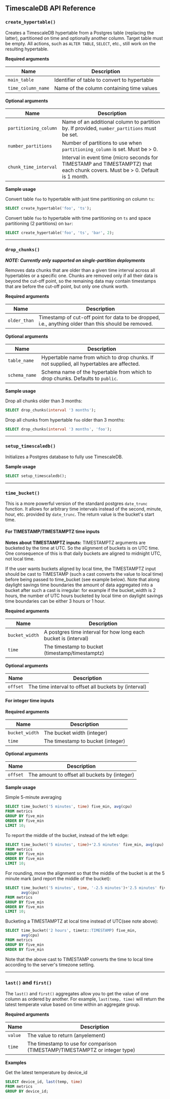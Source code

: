 ## TimescaleDB API Reference


### `create_hypertable()`

Creates a TimescaleDB hypertable from a Postgres table (replacing the
latter), partitioned on time and optionally another column.
Target table must be empty. All actions, such as `ALTER TABLE`, `SELECT`,
etc., still work on the resulting hypertable.

**Required arguments**

|Name|Description|
|---|---|
| `main_table` | Identifier of table to convert to hypertable|
| `time_column_name` | Name of the column containing time values|

**Optional arguments**

|Name|Description|
|---|---|
| `partitioning_column` | Name of an additional column to partition by. If provided, `number_partitions` must be set.
| `number_partitions` | Number of partitions to use when `partitioning_column` is set. Must be > 0.
| `chunk_time_interval` | Interval in event time (micro seconds for TIMESTAMP and TIMESTAMPTZ) that each chunk covers. Must be > 0. Default is 1 month.
**Sample usage**

Convert table `foo` to hypertable with just time partitioning on column `ts`:
```sql
SELECT create_hypertable('foo', 'ts');
```

Convert table `foo` to hypertable with time partitioning on `ts` and
space partitioning (2 partitions) on `bar`:
```sql
SELECT create_hypertable('foo', 'ts', 'bar', 2);
```

---

### `drop_chunks()`
_**NOTE: Currently only supported on single-partition deployments**_

Removes data chunks that are older than a given time interval across all
hypertables or a specific one. Chunks are removed only if all their data is
beyond the cut-off point, so the remaining data may contain timestamps that
are before the cut-off point, but only one chunk worth.



**Required arguments**

|Name|Description|
|---|---|
| `older_than` | Timestamp of cut-off point for data to be dropped, i.e., anything older than this should be removed. |

**Optional arguments**

|Name|Description|
|---|---|
| `table_name` | Hypertable name from which to drop chunks. If not supplied, all hypertables are affected.
| `schema_name` | Schema name of the hypertable from which to drop chunks. Defaults to `public`.

**Sample usage**

Drop all chunks older than 3 months:
```sql
SELECT drop_chunks(interval '3 months');
```

Drop all chunks from hypertable `foo` older than 3 months:
```sql
SELECT drop_chunks(interval '3 months', 'foo');
```

---

### `setup_timescaledb()`

Initializes a Postgres database to fully use TimescaleDB.

**Sample usage**

```sql
SELECT setup_timescaledb();
```
---

### `time_bucket()`

This is a more powerful version of the standard postgres `date_trunc` function.
It allows for arbitrary time intervals instead of the second, minute, hour, etc.
provided by `date_trunc`. The return value is the bucket's start time.

#### For TIMESTAMP/TIMESTAMPTZ time inputs

**Notes about TIMESTAMPTZ inputs:**
TIMESTAMPTZ arguments are bucketed by the time at UTC. So the alignment of
buckets is on UTC time. One consequence of this is that daily buckets are
aligned to midnight UTC, not local time.

If the user wants buckets aligned by local time, the TIMESTAMPTZ input should be
cast to TIMESTAMP (such a cast converts the value to local time) before being
passed to time_bucket (see example below).  Note that along daylight savings
time boundaries the amount of data aggregated into a bucket after such a cast is
irregular: for example if the bucket_width is 2 hours, the number of UTC hours
bucketed by local time on daylight savings time boundaries can be either 3 hours
or 1 hour.

**Required arguments**

|Name|Description|
|---|---|
| `bucket_width` | A postgres time interval for how long each bucket is (interval) |
| `time` | The timestamp to bucket (timestamp/timestamptz)|

**Optional arguments**

|Name|Description|
|---|---|
| `offset` | The time interval to offset all buckets by (interval) |

#### For integer time inputs

**Required arguments**

|Name|Description|
|---|---|
| `bucket_width` | The bucket width (integer) |
| `time` | The timestamp to bucket (integer) |

**Optional arguments**

|Name|Description|
|---|---|
| `offset` | The amount to offset all buckets by (integer) |


**Sample usage**

Simple 5-minute averaging

```sql
SELECT time_bucket('5 minutes', time) five_min, avg(cpu)
FROM metrics
GROUP BY five_min
ORDER BY five_min
LIMIT 10;
```

To report the middle of the bucket, instead of the left edge:
```sql
SELECT time_bucket('5 minutes', time)+'2.5 minutes' five_min, avg(cpu)
FROM metrics
GROUP BY five_min
ORDER BY five_min
LIMIT 10;
```

For rounding, move the alignment so that the middle of the bucket is at the 5 minute mark (and report the middle of the bucket):
```sql
SELECT time_bucket('5 minutes', time, '-2.5 minutes')+'2.5 minutes' five_min,
       avg(cpu)
FROM metrics
GROUP BY five_min
ORDER BY five_min
LIMIT 10;
```

Bucketing a TIMESTAMPTZ at local time instead of UTC(see note above):
```sql
SELECT time_bucket('2 hours', timetz::TIMESTAMP) five_min,
       avg(cpu)
FROM metrics
GROUP BY five_min
ORDER BY five_min
```
Note that the above cast to TIMESTAMP converts the time to local time according
to the server's timezone setting.

---

### `last()` and `first()`

The `last()` and `first()` aggregates allow you to get the value of one column as ordered by another. For example, `last(temp, time)` will return the latest temperate value based on time within an aggregate group.

**Required arguments**

|Name|Description|
|---|---|
| `value` | The value to return (anyelement) |
| `time` | The timestamp to use for comparison (TIMESTAMP/TIMESTAMPTZ or integer type)  |

**Examples**

Get the latest temperature by device_id
```sql
SELECT device_id, last(temp, time)
FROM metrics
GROUP BY device_id;
```

